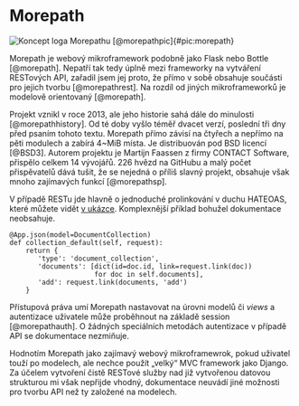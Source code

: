 Morepath
========

![Koncept loga Morepathu [@morepathpic]{#pic:morepath}](images/morepath)

Morepath je webový mikroframework podobně jako Flask nebo Bottle [@morepath].
Nepatří tak tedy úplně mezi frameworky na vytváření RESTových API, zařadil jsem jej proto,
že přímo v sobě obsahuje součásti pro jejich tvorbu [@morepathrest].
Na rozdíl od jiných mikroframeworků je modelově orientovaný [@morepath].

Projekt vznikl v roce 2013, ale jeho historie sahá dále do minulosti [@morepathhistory].
Od té doby vyšlo téměř dvacet verzí, poslední tři dny před psaním tohoto textu.
Morepath přímo závisí na čtyřech a nepřímo na pěti modulech a zabírá 4~MiB místa.
Je distribuován pod BSD licencí [@BSD3].
Autorem projektu je Martijn Faassen z firmy CONTACT Software, přispělo celkem 14 vývojářů.
226 hvězd na GitHubu a malý počet přispěvatelů dává tušit, že se nejedná o příliš slavný projekt,
obsahuje však mnoho zajímavých funkcí [@morepathsp].

V případě RESTu jde hlavně o jednoduché prolinkování v duchu HATEOAS, které můžete vidět [v ukázce](#code:morepath).
Komplexnější příklad bohužel dokumentace neobsahuje.

```{caption="{#code:morepath}Příklad použití z dokumentace Morepathu \autocite{morepathrest}" .python}
@App.json(model=DocumentCollection)
def collection_default(self, request):
    return {
       'type': 'document_collection',
       'documents': [dict(id=doc.id, link=request.link(doc))
                     for doc in self.documents],
       'add': request.link(documents, 'add')
    }
```

Přístupová práva umí Morepath nastavovat na úrovni modelů či *views* a autentizace uživatele může proběhnout na základě session [@morepathauth].
O žádných speciálních metodách autentizace v případě API se dokumentace nezmiňuje.

Hodnotím Morepath jako zajímavý webový mikroframewrok, pokud uživatel touží po modelech, ale nechce použít „velký“ MVC framework jako Django.
Za účelem vytvoření čistě RESTové služby nad již vytvořenou datovou strukturou mi však nepřijde vhodný, dokumentace neuvádí jiné možnosti pro tvorbu API než ty založené na modelech.

